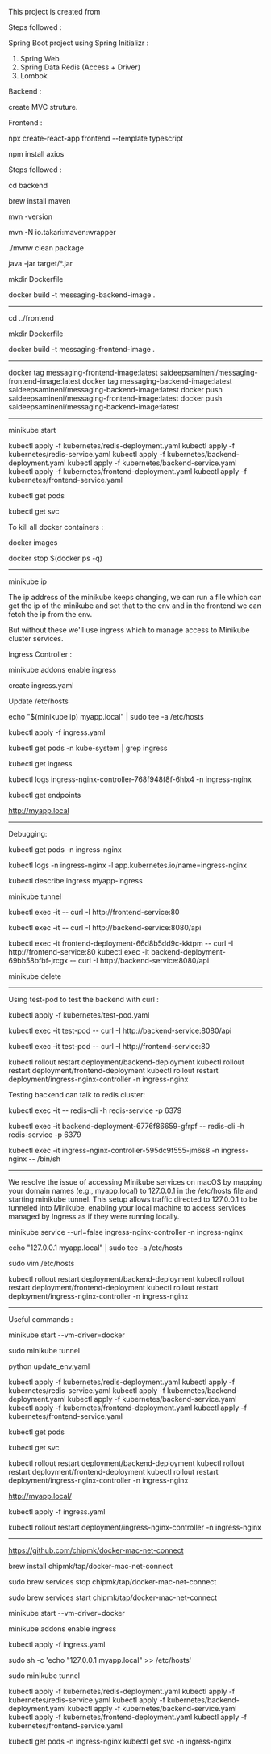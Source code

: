 This project is created from 

<!-- my-project/
├── backend/
│   ├── src/main/java/com/example/demo/
│   │   ├── DemoApplication.java
│   │   ├── controller/
│   │   │   └── MessageController.java
│   │   ├── model/
│   │   │   └── Message.java
│   │   └── service/
│   │       └── MessageService.java
│   ├── src/main/resources/application.properties
│   ├── pom.xml
├── frontend/
│   ├── src/
│   │   ├── App.tsx
│   │   ├── index.tsx
│   ├── package.json
│   ├── tsconfig.json
├── docker-compose.yml
├── kubernetes/
│   ├── backend-deployment.yaml
│   ├── backend-service.yaml
│   ├── frontend-deployment.yaml
│   ├── frontend-service.yaml
│   ├── redis-deployment.yaml
│   ├── redis-service.yaml
└── README.md -->


Steps followed :

Spring Boot project using Spring Initializr :

1. Spring Web
2. Spring Data Redis (Access + Driver)
3. Lombok

Backend :

create MVC struture.

Frontend :

npx create-react-app frontend --template typescript

npm install axios


Steps followed :

cd backend

brew install maven

mvn -version

mvn -N io.takari:maven:wrapper

./mvnw clean package

java -jar target/*.jar

mkdir Dockerfile


docker build -t messaging-backend-image .

-------------------------------------------------------

cd ../frontend

mkdir Dockerfile

docker build -t messaging-frontend-image .

-------------------------------------------------------

docker tag messaging-frontend-image:latest saideepsamineni/messaging-frontend-image:latest
docker tag messaging-backend-image:latest saideepsamineni/messaging-backend-image:latest
docker push saideepsamineni/messaging-frontend-image:latest
docker push saideepsamineni/messaging-backend-image:latest


-------------------------------------------------------

minikube start


kubectl apply -f kubernetes/redis-deployment.yaml
kubectl apply -f kubernetes/redis-service.yaml
kubectl apply -f kubernetes/backend-deployment.yaml
kubectl apply -f kubernetes/backend-service.yaml
kubectl apply -f kubernetes/frontend-deployment.yaml
kubectl apply -f kubernetes/frontend-service.yaml

kubectl get pods

kubectl get svc


To kill all docker containers : 

docker images

docker stop $(docker ps -q)

-------------------------------------------------------

minikube ip

The ip address of the minikube keeps changing, we can run a file which can get the ip of the minikube and set that to the env and in the frontend we can fetch the ip from the env.

But without these we'll use ingress which to manage access to Minikube cluster services.

Ingress Controller :

minikube addons enable ingress

create ingress.yaml

Update /etc/hosts

echo "$(minikube ip) myapp.local" | sudo tee -a /etc/hosts

kubectl apply -f ingress.yaml

kubectl get pods -n kube-system | grep ingress

kubectl get ingress

kubectl logs ingress-nginx-controller-768f948f8f-6hlx4 -n ingress-nginx

kubectl get endpoints


http://myapp.local

-------------------------------------------------------

Debugging:

kubectl get pods -n ingress-nginx

kubectl logs -n ingress-nginx -l app.kubernetes.io/name=ingress-nginx

kubectl describe ingress myapp-ingress

minikube tunnel

kubectl exec -it <backend-pod-name> -- curl -I http://frontend-service:80

kubectl exec -it <frontend-pod-name> -- curl -I http://backend-service:8080/api


kubectl exec -it frontend-deployment-66d8b5dd9c-kktpm -- curl -I http://frontend-service:80
kubectl exec -it backend-deployment-69bb58bfbf-jrcgx -- curl -I http://backend-service:8080/api

minikube delete


-------------------------------------------------------

Using test-pod to test the backend with curl :

kubectl apply -f kubernetes/test-pod.yaml

kubectl exec -it test-pod -- curl -I http://backend-service:8080/api

kubectl exec -it test-pod -- curl -I http://frontend-service:80

kubectl rollout restart deployment/backend-deployment
kubectl rollout restart deployment/frontend-deployment
kubectl rollout restart deployment/ingress-nginx-controller -n ingress-nginx


Testing backend can talk to redis cluster:

kubectl exec -it <backend-pod-name> -- redis-cli -h redis-service -p 6379

kubectl exec -it backend-deployment-6776f86659-gfrpf -- redis-cli -h redis-service -p 6379


kubectl exec -it ingress-nginx-controller-595dc9f555-jm6s8 -n ingress-nginx -- /bin/sh


-------------------------------------------------------

We resolve the issue of accessing Minikube services on macOS by mapping your domain names (e.g., myapp.local) to 127.0.0.1 in the /etc/hosts file and starting minikube tunnel. This setup allows traffic directed to 127.0.0.1 to be tunneled into Minikube, enabling your local machine to access services managed by Ingress as if they were running locally.

minikube service --url=false ingress-nginx-controller -n ingress-nginx

echo "127.0.0.1 myapp.local" | sudo tee -a /etc/hosts

sudo vim /etc/hosts

kubectl rollout restart deployment/backend-deployment
kubectl rollout restart deployment/frontend-deployment
kubectl rollout restart deployment/ingress-nginx-controller -n ingress-nginx

-------------------------------------------------------

Useful commands :

minikube start --vm-driver=docker

sudo minikube tunnel

python update_env.yaml

kubectl apply -f kubernetes/redis-deployment.yaml
kubectl apply -f kubernetes/redis-service.yaml
kubectl apply -f kubernetes/backend-deployment.yaml
kubectl apply -f kubernetes/backend-service.yaml
kubectl apply -f kubernetes/frontend-deployment.yaml
kubectl apply -f kubernetes/frontend-service.yaml

kubectl get pods

kubectl get svc

kubectl rollout restart deployment/backend-deployment
kubectl rollout restart deployment/frontend-deployment
kubectl rollout restart deployment/ingress-nginx-controller -n ingress-nginx

http://myapp.local/

kubectl apply -f ingress.yaml

kubectl rollout restart deployment/ingress-nginx-controller -n ingress-nginx


-------------------------------------------------------

https://github.com/chipmk/docker-mac-net-connect

brew install chipmk/tap/docker-mac-net-connect

sudo brew services stop chipmk/tap/docker-mac-net-connect

sudo brew services start chipmk/tap/docker-mac-net-connect


minikube start --vm-driver=docker

minikube addons enable ingress

kubectl apply -f ingress.yaml


sudo sh -c 'echo "127.0.0.1 myapp.local" >> /etc/hosts'

sudo minikube tunnel

kubectl apply -f kubernetes/redis-deployment.yaml
kubectl apply -f kubernetes/redis-service.yaml
kubectl apply -f kubernetes/backend-deployment.yaml
kubectl apply -f kubernetes/backend-service.yaml
kubectl apply -f kubernetes/frontend-deployment.yaml
kubectl apply -f kubernetes/frontend-service.yaml

kubectl get pods -n ingress-nginx
kubectl get svc -n ingress-nginx

